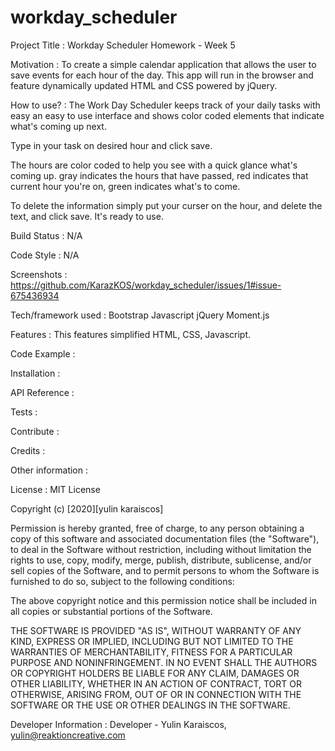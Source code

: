 # workday_scheduler

<!-- A little info about your project and/ or overview that explains what the project is about.  -->

Project Title
: Workday Scheduler Homework - Week 5

<!-- A short description of the motivation behind the creation and maintenance of the project. This should explain why the project exists. -->

Motivation
: To create a simple calendar application that allows the user to save events for each hour of the day. This app will run in the browser and feature dynamically updated HTML and CSS powered by jQuery.

<!-- If people like your project they’ll want to learn how they can use it. To do so include step by step guide to use your project. -->

How to use?
: The Work Day Scheduler keeps track of your daily tasks with easy an easy to use interface and shows color coded elements that indicate what's coming up next.

Type in your task on desired hour and click save.

The hours are color coded to help you see with a quick glance what's coming up.
gray indicates the hours that have passed,
red indicates that current hour you're on,
green indicates what's to come.

To delete the information simply put your curser on the hour, and delete the text, and click save. It's ready to use.

<!-- Build status of continus integration i.e. travis, appveyor etc. Ex. -->

Build Status
: N/A

<!-- If you're using any code style like xo, standard etc. That will help others while contributing to your project. Ex. -->

Code Style
: N/A

Screenshots
: https://github.com/KarazKOS/workday_scheduler/issues/1#issue-675436934

Tech/framework used
: Bootstrap
Javascript
jQuery
Moment.js

<!-- What makes your project stand out? -->

Features
: This features simplified HTML, CSS, Javascript.

<!-- Show what the library does as concisely as possible, developers should be able to figure out how your project solves their problem by looking at the code example. Make sure the API you are showing off is obvious, and that your code is short and concise. -->

Code Example
:

<!-- Provide step by step series of examples and explanations about how to get a development env running. -->

Installation
:

<!-- Depending on the size of the project, if it is small and simple enough the reference docs can be added to the README. For medium size to larger projects it is important to at least provide a link to where the API reference docs live. -->

API Reference
:

<!-- Describe and show how to run the tests with code examples. -->

Tests
:

<!-- Let people know how they can contribute into your project. A contributing guideline will be a big plus. -->

Contribute
:

<!-- Give proper credits. This could be a link to any repo which inspired you to build this project, any blogposts or links to people who contrbuted in this project. -->

Credits
:

<!-- Anything else that seems useful -->

Other information
:

<!-- A short snippet describing the license (MIT, Apache etc) -->

License
: MIT License

Copyright (c) [2020][yulin karaiscos]

Permission is hereby granted, free of charge, to any person obtaining a copy of this software and associated documentation files (the "Software"), to deal in the Software without restriction, including without limitation the rights to use, copy, modify, merge, publish, distribute, sublicense, and/or sell copies of the Software, and to permit persons to whom the Software is furnished to do so, subject to the following conditions:

The above copyright notice and this permission notice shall be included in all copies or substantial portions of the Software.

THE SOFTWARE IS PROVIDED "AS IS", WITHOUT WARRANTY OF ANY KIND, EXPRESS OR IMPLIED, INCLUDING BUT NOT LIMITED TO THE WARRANTIES OF MERCHANTABILITY, FITNESS FOR A PARTICULAR PURPOSE AND NONINFRINGEMENT. IN NO EVENT SHALL THE AUTHORS OR COPYRIGHT HOLDERS BE LIABLE FOR ANY CLAIM, DAMAGES OR OTHER LIABILITY, WHETHER IN AN ACTION OF CONTRACT, TORT OR OTHERWISE, ARISING FROM, OUT OF OR IN CONNECTION WITH THE SOFTWARE OR THE USE OR OTHER DEALINGS IN THE SOFTWARE.

<!-- name and email address -->

Developer Information
: Developer - Yulin Karaiscos, yulin@reaktioncreative.com
